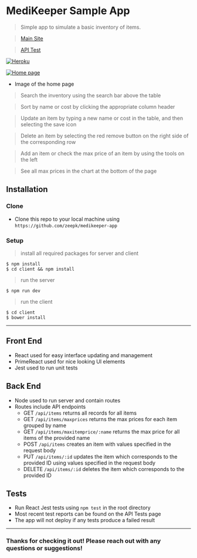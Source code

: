 # MediKeeper Sample App

> Simple app to simulate a basic inventory of items.

> <a href="https://medikeeper-app.herokuapp.com/">Main Site</a>

> <a href="https://medikeeper-app.herokuapp.com/apitest">API Test</a>

[![Heroku](https://heroku-badges.herokuapp.com/?app=medikeeper-app)]()

[![Home page](https://i.imgur.com/Wj4cb1V.png)]()

- Image of the home page

> Search the inventory using the search bar above the table

> Sort by name or cost by clicking the appropriate column header

> Update an item by typing a new name or cost in the table, and then selecting the save icon

> Delete an item by selecting the red remove button on the right side of the corresponding row

> Add an item or check the max price of an item by using the tools on the left

> See all max prices in the chart at the bottom of the page


## Installation

### Clone

- Clone this repo to your local machine using `https://github.com/zeepk/medikeeper-app`

### Setup

> install all required packages for server and client

```shell
$ npm install
$ cd client && npm install
```

> run the server

```shell
$ npm run dev
```

> run the client

```shell
$ cd client
$ bower install
```

---
## Front End
- React used for easy interface updating and management
- PrimeReact used for nice looking UI elements
- Jest used to run unit tests
## Back End
- Node used to run server and contain routes
- Routes include API endpoints
    - GET `/api/items` returns all records for all items
    - GET `/api/items/maxprices` returns the max prices for each item grouped by name
    - GET `/api/items/maxitemprice/:name` returns the max price for all items of the provided name
    - POST `/api/items` creates an item with values specified in the request body
    - PUT `/api/items/:id` updates the item which corresponds to the provided ID using values specified in the request body
    - DELETE `/api/items/:id` deletes the item which corresponds to the provided ID

## Tests

- Run React Jest tests using `npm test` in the root directory
- Most recent test reports can be found on the API Tests page
- The app will not deploy if any tests produce a failed result

---

### Thanks for checking it out! Please reach out with any questions or suggestions!
